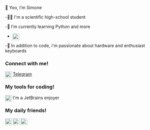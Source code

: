   👋 Yoo, I’m Simone 
  
-🧑‍🎓  I'm a scientific high-school student

-🌱  I’m currently learning Python and more

- <img align="left" alt="codeSTACKr | Linux" width="22px" src="https://banner2.cleanpng.com/20180322/vke/kisspng-tux-racer-penguin-linux-kernel-penguins-5ab409e271d532.7310170015217484504663.jpg"/>

-👀  In addition to code, i'm passionate about hardware and enthusiast keyboards


### Connect with me!

<img align="left" alt="codeSTACKr | Telegram" width="22px" src="https://upload.wikimedia.org/wikipedia/commons/thumb/8/82/Telegram_logo.svg/1024px-Telegram_logo.svg.png"/>[Telegram](https://www.t.me/si_gis)


### My tools for coding!
<img align="left" alt="codeSTACKr | Toolbox" width="22px" src="https://resources.jetbrains.com/storage/products/toolbox/img/meta/toolbox_logo_300x300.png"/>
 I'm a JetBrains enjoyer


### My daily friends! 
<img align="left" alt="codeSTACKr | Arch" width="22px" src="https://upload.wikimedia.org/wikipedia/commons/thumb/a/a5/Archlinux-icon-crystal-64.svg/1024px-Archlinux-icon-crystal-64.svg.png"/> <img align="left" alt="codeSTACKr | FireFox" width="22px" src="https://www.freeiconspng.com/thumbs/windows-icon-png/cute-ball-windows-icon-png-16.png"/> <img align="left" alt="codeSTACKr | FireFox" width="22px" src="https://www.mozilla.org/media/protocol/img/logos/firefox/browser/logo.eb1324e44442.svg"/> 

<!---
SimoneGenovese1/SimoneGenovese1 is a ✨ special ✨ repository because its `README.md` (this file) appears on your GitHub profile.
You can click the Preview link to take a look at your changes.
--->
